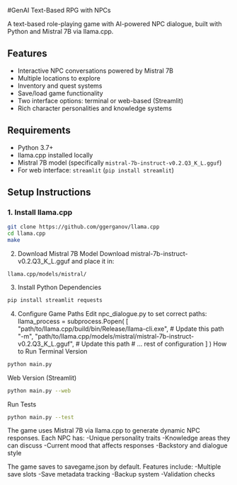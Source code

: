 #GenAI Text-Based RPG with NPCs

A text-based role-playing game with AI-powered NPC dialogue, built with Python and Mistral 7B via llama.cpp.

## Features

- Interactive NPC conversations powered by Mistral 7B
- Multiple locations to explore
- Inventory and quest systems
- Save/load game functionality
- Two interface options: terminal or web-based (Streamlit)
- Rich character personalities and knowledge systems

## Requirements

- Python 3.7+
- llama.cpp installed locally
- Mistral 7B model (specifically `mistral-7b-instruct-v0.2.Q3_K_L.gguf`)
- For web interface: `streamlit` (`pip install streamlit`)

## Setup Instructions

### 1. Install llama.cpp
```bash
git clone https://github.com/ggerganov/llama.cpp
cd llama.cpp
make
```

2. Download Mistral 7B Model
Download mistral-7b-instruct-v0.2.Q3_K_L.gguf and place it in:
```
llama.cpp/models/mistral/
```
3. Install Python Dependencies
```bash
pip install streamlit requests
```
4. Configure Game Paths
Edit npc_dialogue.py to set correct paths:
llama_process = subprocess.Popen(
    [
        "path/to/llama.cpp/build/bin/Release/llama-cli.exe",  # Update this path
        "-m", "path/to/llama.cpp/models/mistral/mistral-7b-instruct-v0.2.Q3_K_L.gguf",  # Update this path
        # ... rest of configuration
    ]
)
How to Run
Terminal Version
```bash
python main.py
```
Web Version (Streamlit)
```bash
python main.py --web
```
Run Tests
```bash
python main.py --test
```
The game uses Mistral 7B via llama.cpp to generate dynamic NPC responses. Each NPC has:
-Unique personality traits
-Knowledge areas they can discuss
-Current mood that affects responses
-Backstory and dialogue style

The game saves to savegame.json by default. Features include:
-Multiple save slots
-Save metadata tracking
-Backup system
-Validation checks
